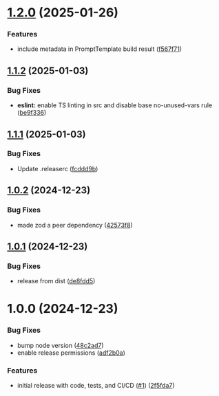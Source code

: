 # [1.2.0](https://github.com/samueljacobs98/amadaius/compare/v1.1.2...v1.2.0) (2025-01-26)


### Features

* include metadata in PromptTemplate build result ([f567f71](https://github.com/samueljacobs98/amadaius/commit/f567f7195874d3da02ecad7df6f9ff2889641753))

## [1.1.2](https://github.com/samueljacobs98/amadaius/compare/v1.1.1...v1.1.2) (2025-01-03)


### Bug Fixes

* **eslint:** enable TS linting in src and disable base no-unused-vars rule ([be9f336](https://github.com/samueljacobs98/amadaius/commit/be9f336c901b1de32c8399f8906c1249ffd031df))

## [1.1.1](https://github.com/samueljacobs98/amadaius/compare/v1.1.0...v1.1.1) (2025-01-03)


### Bug Fixes

* Update .releaserc ([fcddd9b](https://github.com/samueljacobs98/amadaius/commit/fcddd9b851d429f44a876534c7fe03291dfb2600))

## [1.0.2](https://github.com/samueljacobs98/amadaius/compare/v1.0.1...v1.0.2) (2024-12-23)


### Bug Fixes

* made zod a peer dependency ([42573f8](https://github.com/samueljacobs98/amadaius/commit/42573f838bbeac14a13c3c0820fcffab252e8150))

## [1.0.1](https://github.com/samueljacobs98/amadaius/compare/v1.0.0...v1.0.1) (2024-12-23)


### Bug Fixes

* release from dist ([de8fdd5](https://github.com/samueljacobs98/amadaius/commit/de8fdd5d366393ddc3ea944ebe39c2831b5d8321))

# 1.0.0 (2024-12-23)


### Bug Fixes

* bump node version ([48c2ad7](https://github.com/samueljacobs98/amadaius/commit/48c2ad7312d6856a818e1ea5143429e971e3d3e7))
* enable release permissions ([adf2b0a](https://github.com/samueljacobs98/amadaius/commit/adf2b0a2fe1384cf9fcaa50f8169a52e6d3d6b8a))


### Features

* initial release with code, tests, and CI/CD ([#1](https://github.com/samueljacobs98/amadaius/issues/1)) ([2f5fda7](https://github.com/samueljacobs98/amadaius/commit/2f5fda73f6483821e51c97b4326b54dcbaeb9502))
